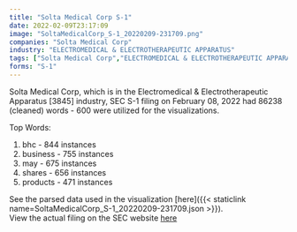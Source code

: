 ```yaml
---
title: "Solta Medical Corp S-1"
date: 2022-02-09T23:17:09
image: "SoltaMedicalCorp_S-1_20220209-231709.png"
companies: "Solta Medical Corp"
industry: "ELECTROMEDICAL & ELECTROTHERAPEUTIC APPARATUS"
tags: ["Solta Medical Corp","ELECTROMEDICAL & ELECTROTHERAPEUTIC APPARATUS","02-08-2022","S-1"]
forms: "S-1"
---
```

Solta Medical Corp, which is in the Electromedical & Electrotherapeutic Apparatus [3845] industry, SEC S-1 filing on February 08, 2022 had 86238 (cleaned) words - 600 were utilized for the visualizations.

Top Words:
1. bhc - 844 instances
2. business - 755 instances
3. may - 675 instances
4. shares - 656 instances
5. products - 471 instances


See the parsed data used in the visualization [here]({{< staticlink name=SoltaMedicalCorp_S-1_20220209-231709.json >}}).  
View the actual filing on the SEC website [here](https://www.sec.gov/Archives/edgar/data/1880175/0001193125-22-031060.txt)